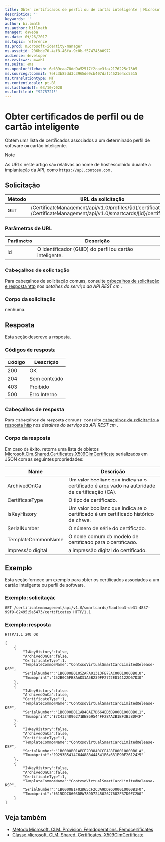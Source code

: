 ```yaml
---
title: Obter certificados de perfil ou de cartão inteligente | Microsoft Docs
description: ''
keywords: ''
author: billmath
ms.author: billmath
manager: daveba
ms.date: 09/26/2017
ms.topic: reference
ms.prod: microsoft-identity-manager
ms.assetid: 206bde70-4af8-46fa-9c0b-f574745b0977
audience: developer
ms.reviewer: mwahl
ms.suite: ems
ms.openlocfilehash: 6e089caa78dd9a52517f2cae3fa42176225c73b5
ms.sourcegitcommit: 7e8c3b85dd3c3965de9cb407daf74521e4cc5515
ms.translationtype: MT
ms.contentlocale: pt-BR
ms.lasthandoff: 03/10/2020
ms.locfileid: "92757215"
---
```

# <a name="get-smart-card-or-profile-certificates"></a>Obter certificados de perfil ou de cartão inteligente
Obtém uma lista de certificados associados a um determinado perfil de software ou cartão inteligente.

>[!NOTE]
>As URLs neste artigo são relativas ao nome de host escolhido durante a implantação da API, como `https://api.contoso.com` .

## <a name="request"></a>Solicitação

Método  |URL da solicitação  
---------|---------
GET     |/CertificateManagement/api/v1.0/profiles/{id}/certificates <br/>/CertificateManagement/api/v1.0/smartcards/{id}/certificates

### <a name="url-parameters"></a>Parâmetros de URL

Parâmetro | Descrição
---------|------------
id | O identificador (GUID) do perfil ou cartão inteligente.

### <a name="request-headers"></a>Cabeçalhos de solicitação
Para cabeçalhos de solicitação comuns, consulte [cabeçalhos de solicitação e resposta http](certificate-management-rest-api-service-details.md#http-request-and-response-headers) nos *detalhes do serviço da API REST cm* .

### <a name="request-body"></a>Corpo da solicitação
nenhuma.

## <a name="response"></a>Resposta
Esta seção descreve a resposta.

### <a name="response-codes"></a>Códigos de resposta

Código  |Descrição  
---------|---------
200 | OK
204 | Sem conteúdo
403 | Proibido
500 | Erro Interno

### <a name="response-headers"></a>Cabeçalhos de resposta
Para cabeçalhos de resposta comuns, consulte [cabeçalhos de solicitação e resposta http](certificate-management-rest-api-service-details.md#http-request-and-response-headers) nos *detalhes do serviço da API REST cm* .

### <a name="response-body"></a>Corpo da resposta
Em caso de êxito, retorna uma lista de objetos [Microsoft.Clm.Shared.Certificates.X509ClmCertificate](https://msdn.microsoft.com/library/microsoft.clm.shared.certificates.x509clmcertificate.aspx) serializados em JSON com as seguintes propriedades:

Name | Descrição
-----|------------
ArchivedOnCa | Um valor booliano que indica se o certificado é arquivado na autoridade de certificação (CA).
CertificateType | O tipo de certificado.
IsKeyHistory | Um valor booliano que indica se o certificado é um certificado histórico de chave.
SerialNumber | O número de série do certificado.
TemplateCommonName | O nome comum do modelo de certificado para o certificado.
Impressão digital | a impressão digital do certificado.

## <a name="example"></a>Exemplo
Esta seção fornece um exemplo para obter os certificados associados a um cartão inteligente ou perfil de software.

### <a name="example-request"></a>Exemplo: solicitação

```
GET /certificatemanagement/api/v1.0/smartcards/5badfea3-de31-4837-99f9-8249515a5473/certificates HTTP/1.1
```

### <a name="example-response"></a>Exemplo: resposta

```
HTTP/1.1 200 OK

[
    {
        "IsKeyHistory":false,
        "ArchivedOnCa":false,
        "CertificateType":1,
        "TemplateCommonName":"ContosoVirtualSmartCardLimitedRelease-KSP",
        "SerialNumber":"1B0000B01052AFA01313FB77AC00010000B010",
        "Thumbprint":"C52B0C5FB8AAD31A5B239FF2712ED14122D67D30"
    },
    {
        "IsKeyHistory":false,
        "ArchivedOnCa":false,
        "CertificateType":1,
        "TemplateCommonName":"ContosoVirtualSmartCardLimitedRelease-KSP",
        "SerialNumber":"1B0000B011AB48AE7D664ED5D900010000B011",
        "Thumbprint":"E7C4324896271BE869544FF28AA2B1BF3B3BDFCF"
    },
    {
        "IsKeyHistory":false,
        "ArchivedOnCa":false,
        "CertificateType":1,
        "TemplateCommonName":"ContosoVirtualSmartCardLimitedRelease-KSP",
        "SerialNumber":"1B0000B01ABCF2D38A0CCEAD8F00010000B01A",
        "Thumbprint":"D9293B5414C644888444541B64631E90F2612425"
    },
    {
        "IsKeyHistory":false,
        "ArchivedOnCa":false,
        "CertificateType":1,
        "TemplateCommonName":"ContosoVirtualSmartCardLimitedRelease-KSP",
        "SerialNumber":"1B0000B1F02865CF2C3A9DD96D00010000B1F0",
        "Thumbprint":"6615DDC8603DBA789D724502627682F37D0FC2D0"
    }
]
```       

## <a name="see-also"></a>Veja também

- [Método Microsoft. CLM. Provision. Femdoperations. Femdcertificates](https://msdn.microsoft.com/library/microsoft.clm.provision.findoperations.findcertificates.aspx)
- [Classe Microsoft. CLM. Shared. Certificates. X509ClmCertificate](https://msdn.microsoft.com/library/microsoft.clm.shared.certificates.x509clmcertificate.aspx)
